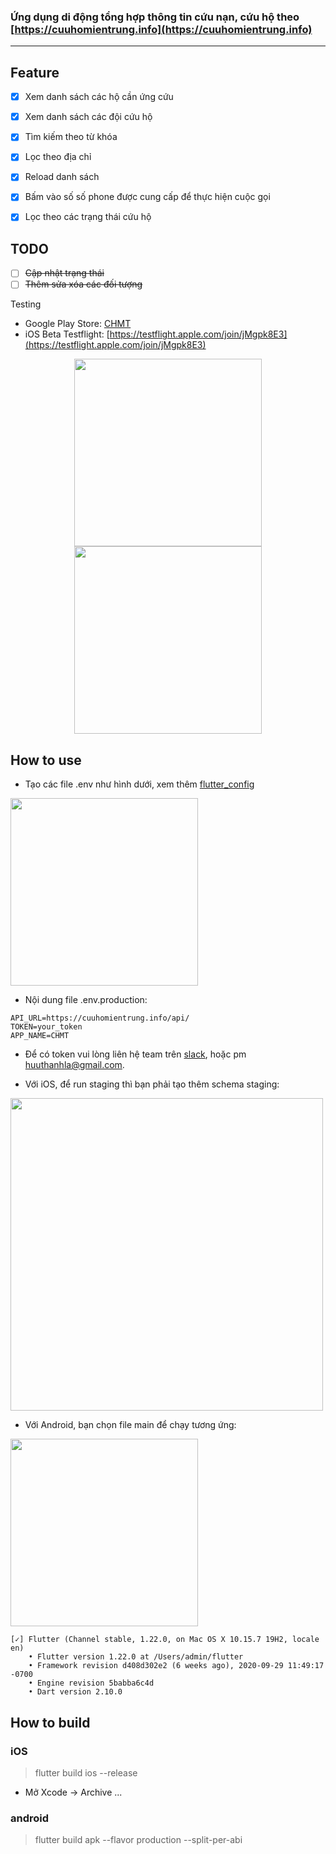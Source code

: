 ### Ứng dụng di động tổng hợp thông tin cứu nạn, cứu hộ theo [https://cuuhomientrung.info](https://cuuhomientrung.info)
---
## Feature
- [x] Xem danh sách các hộ cần ứng cứu
- [x] Xem danh sách các đội cứu hộ
- [x] Tìm kiếm theo từ khóa
- [x] Lọc theo địa chỉ
- [x] Reload danh sách
- [x] Bấm vào số số phone được cung cấp để thực hiện cuộc gọi
- [x] Lọc theo các trạng thái cứu hộ


## TODO
- [ ] <s>Cập nhật trạng thái</s>
- [ ] <s>Thêm sửa xóa các đối tượng</s>

Testing
- Google Play Store: [CHMT](https://play.google.com/store/apps/details?id=info.cuuhomientrung.chmt)
- iOS Beta Testflight: [https://testflight.apple.com/join/jMgpk8E3](https://testflight.apple.com/join/jMgpk8E3)

<p align="center">
  <img src="https://user-images.githubusercontent.com/5656118/98765030-b8e42180-240f-11eb-99d3-4894d73fc548.png" width="300" >
  <img src="https://user-images.githubusercontent.com/5656118/98765068-cef1e200-240f-11eb-9e21-681a478ec996.png" width="300" >
</p>

## How to use

- Tạo các file .env như hình dưới, xem thêm [flutter_config](https://pub.dev/packages/flutter_config)
<img src="https://user-images.githubusercontent.com/5656118/99026667-13ab8380-259e-11eb-8aeb-97aa0adb36b0.png" width="300" >

- Nội dung file .env.production:

```
API_URL=https://cuuhomientrung.info/api/
TOKEN=your_token
APP_NAME=CHMT
```

- Để có token vui lòng liên hệ team trên [slack](https://cuuhomientrung.slack.com/), hoặc pm huuthanhla@gmail.com.

- Với iOS, để run staging thì bạn phải tạo thêm schema staging:
<img src="https://user-images.githubusercontent.com/5656118/99027398-b57fa000-259f-11eb-90e9-931cfc308afa.png" width="500" >

- Với Android, bạn chọn file main để chạy tương ứng:
<img src="https://user-images.githubusercontent.com/5656118/99027445-d8aa4f80-259f-11eb-8e80-6eca6791eea0.png" width="300" >

```
[✓] Flutter (Channel stable, 1.22.0, on Mac OS X 10.15.7 19H2, locale en)
    • Flutter version 1.22.0 at /Users/admin/flutter
    • Framework revision d408d302e2 (6 weeks ago), 2020-09-29 11:49:17 -0700
    • Engine revision 5babba6c4d
    • Dart version 2.10.0
```

## How to build

### iOS
> flutter build ios --release
- Mở Xcode -> Archive ...

### android
> flutter build apk --flavor production  --split-per-abi
